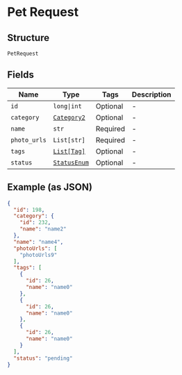 
# Pet Request

## Structure

`PetRequest`

## Fields

| Name | Type | Tags | Description |
|  --- | --- | --- | --- |
| `id` | `long\|int` | Optional | - |
| `category` | [`Category2`](../../doc/models/category-2.md) | Optional | - |
| `name` | `str` | Required | - |
| `photo_urls` | `List[str]` | Required | - |
| `tags` | [`List[Tag]`](../../doc/models/tag.md) | Optional | - |
| `status` | [`StatusEnum`](../../doc/models/status-enum.md) | Optional | - |

## Example (as JSON)

```json
{
  "id": 198,
  "category": {
    "id": 232,
    "name": "name2"
  },
  "name": "name4",
  "photoUrls": [
    "photoUrls9"
  ],
  "tags": [
    {
      "id": 26,
      "name": "name0"
    },
    {
      "id": 26,
      "name": "name0"
    },
    {
      "id": 26,
      "name": "name0"
    }
  ],
  "status": "pending"
}
```

